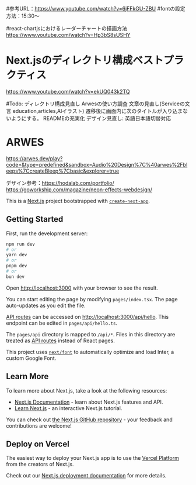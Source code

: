 #参考URL：https://www.youtube.com/watch?v=6jFFkGU-ZBU
#fontの設定方法：15:30～

#react-chartjsにおけるレーダーチャートの描画方法
https://www.youtube.com/watch?v=Hp3bS8sUSHY

# Next.jsのディレクトリ構成ベストプラクティス
https://www.youtube.com/watch?v=ekUQ043k2TQ


#Todo:
ディレクトリ構成見直し
Arwesの使い方調査
文章の見直し(Serviceの文言 education,articles,AIイラスト)
遷移後に画面内に次のタイトルが入り込まないようにする。
READMEの充実化
デザイン見直し: 英語日本語切替対応

# ARWES
https://arwes.dev/play?code=&type=predefined&sandbox=Audio%20Design%7C%40arwes%2Fbleeps%7CcreateBleep%7Cbasic&explorer=true


デザイン参考：https://hodalab.com/portfolio/
https://goworkship.com/magazine/neon-effects-webdesign/



This is a [Next.js](https://nextjs.org/) project bootstrapped with [`create-next-app`](https://github.com/vercel/next.js/tree/canary/packages/create-next-app).

## Getting Started

First, run the development server:

```bash
npm run dev
# or
yarn dev
# or
pnpm dev
# or
bun dev
```

Open [http://localhost:3000](http://localhost:3000) with your browser to see the result.

You can start editing the page by modifying `pages/index.tsx`. The page auto-updates as you edit the file.

[API routes](https://nextjs.org/docs/api-routes/introduction) can be accessed on [http://localhost:3000/api/hello](http://localhost:3000/api/hello). This endpoint can be edited in `pages/api/hello.ts`.

The `pages/api` directory is mapped to `/api/*`. Files in this directory are treated as [API routes](https://nextjs.org/docs/api-routes/introduction) instead of React pages.

This project uses [`next/font`](https://nextjs.org/docs/basic-features/font-optimization) to automatically optimize and load Inter, a custom Google Font.

## Learn More

To learn more about Next.js, take a look at the following resources:

- [Next.js Documentation](https://nextjs.org/docs) - learn about Next.js features and API.
- [Learn Next.js](https://nextjs.org/learn) - an interactive Next.js tutorial.

You can check out [the Next.js GitHub repository](https://github.com/vercel/next.js/) - your feedback and contributions are welcome!

## Deploy on Vercel

The easiest way to deploy your Next.js app is to use the [Vercel Platform](https://vercel.com/new?utm_medium=default-template&filter=next.js&utm_source=create-next-app&utm_campaign=create-next-app-readme) from the creators of Next.js.

Check out our [Next.js deployment documentation](https://nextjs.org/docs/deployment) for more details.
